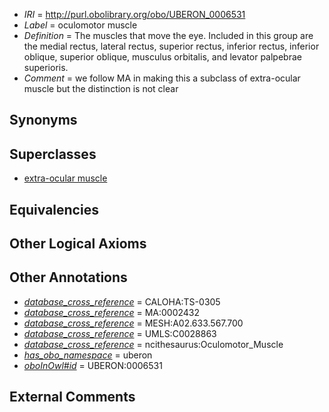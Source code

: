  * *IRI* = http://purl.obolibrary.org/obo/UBERON_0006531
 * *Label* = oculomotor muscle
 * *Definition* = The muscles that move the eye. Included in this group are the medial rectus, lateral rectus, superior rectus, inferior rectus, inferior oblique, superior oblique, musculus orbitalis, and levator palpebrae superioris.
 * *Comment* = we follow MA in making this a subclass of extra-ocular muscle but the distinction is not clear

## Synonyms


## Superclasses

 * [extra-ocular muscle](../../UBERON/01/UBERON_0001601.md)

## Equivalencies


## Other Logical Axioms


## Other Annotations

 * *[database_cross_reference](../../ef/oboInOwl#hasDbXref.md)* = CALOHA:TS-0305
 * *[database_cross_reference](../../ef/oboInOwl#hasDbXref.md)* = MA:0002432
 * *[database_cross_reference](../../ef/oboInOwl#hasDbXref.md)* = MESH:A02.633.567.700
 * *[database_cross_reference](../../ef/oboInOwl#hasDbXref.md)* = UMLS:C0028863
 * *[database_cross_reference](../../ef/oboInOwl#hasDbXref.md)* = ncithesaurus:Oculomotor_Muscle
 * *[has_obo_namespace](../../ce/oboInOwl#hasOBONamespace.md)* = uberon
 * *[oboInOwl#id](../../id/oboInOwl#id.md)* = UBERON:0006531

## External Comments

